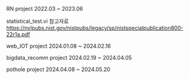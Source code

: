 RN project 2022.03 ~ 2023.06 

  statistical_test.vi 참고자료 https://nvlpubs.nist.gov/nistpubs/legacy/sp/nistspecialpublication800-22r1a.pdf


web_IOT project 2024.01.08 ~ 2024.02.16


bigdata_recomm project 2024.02.19 ~ 2024.04.05


pothole project 2024.04.08 ~ 2024.05.20

